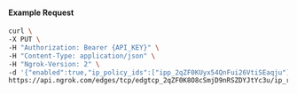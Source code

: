 <!-- Code generated for API Clients. DO NOT EDIT. -->

#### Example Request

```bash
curl \
-X PUT \
-H "Authorization: Bearer {API_KEY}" \
-H "Content-Type: application/json" \
-H "Ngrok-Version: 2" \
-d '{"enabled":true,"ip_policy_ids":["ipp_2qZF0KUyx54QnFui26VtiSEaqju"]}' \
https://api.ngrok.com/edges/tcp/edgtcp_2qZF0K8O8cSmjD9nRSZDYJtYc3u/ip_restriction
```
